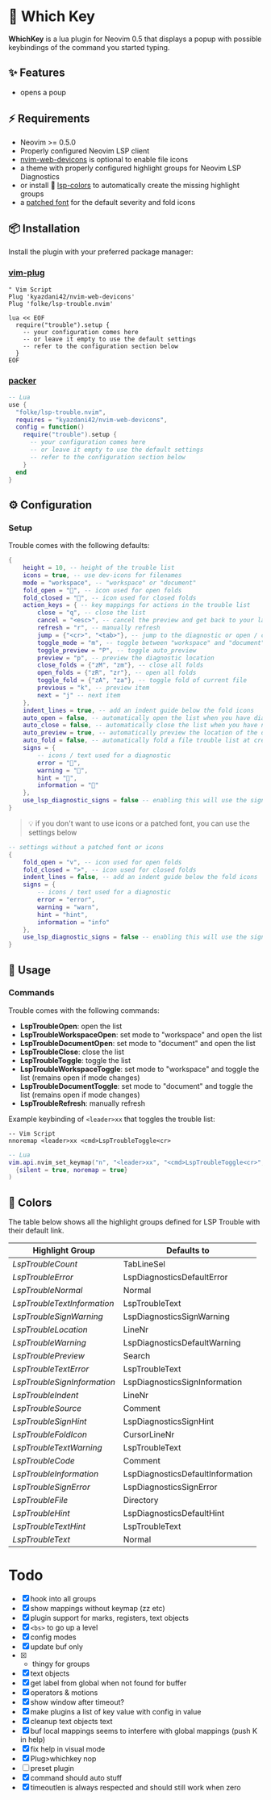# 🧐 Which Key

**WhichKey** is a lua plugin for Neovim 0.5 that displays a popup with possible keybindings of the command you started typing. 

## ✨ Features

* opens a poup

## ⚡️ Requirements

* Neovim >= 0.5.0
* Properly configured Neovim LSP client
* [nvim-web-devicons](https://github.com/kyazdani42/nvim-web-devicons) is optional to enable file icons
* a theme with properly configured highlight groups for Neovim LSP Diagnostics
* or install 🌈  [lsp-colors](https://github.com/folke/lsp-colors.nvim) to automatically create the missing highlight groups
* a [patched font](https://www.nerdfonts.com/) for the default severity and fold icons

## 📦 Installation

Install the plugin with your preferred package manager:

### [vim-plug](https://github.com/junegunn/vim-plug)

```vim
" Vim Script
Plug 'kyazdani42/nvim-web-devicons'
Plug 'folke/lsp-trouble.nvim'

lua << EOF
  require("trouble").setup {
    -- your configuration comes here
    -- or leave it empty to use the default settings
    -- refer to the configuration section below
  }
EOF
```

### [packer](https://github.com/wbthomason/packer.nvim)

```lua
-- Lua
use {
  "folke/lsp-trouble.nvim",
  requires = "kyazdani42/nvim-web-devicons",
  config = function()
    require("trouble").setup {
      -- your configuration comes here
      -- or leave it empty to use the default settings
      -- refer to the configuration section below
    }
  end
}
```

## ⚙️ Configuration

### Setup

Trouble comes with the following defaults:

```lua
{
    height = 10, -- height of the trouble list
    icons = true, -- use dev-icons for filenames
    mode = "workspace", -- "workspace" or "document"
    fold_open = "", -- icon used for open folds
    fold_closed = "", -- icon used for closed folds
    action_keys = { -- key mappings for actions in the trouble list
        close = "q", -- close the list
        cancel = "<esc>", -- cancel the preview and get back to your last window / buffer / cursor
        refresh = "r", -- manually refresh
        jump = {"<cr>", "<tab>"}, -- jump to the diagnostic or open / close folds
        toggle_mode = "m", -- toggle between "workspace" and "document" mode
        toggle_preview = "P", -- toggle auto_preview
        preview = "p", -- preview the diagnostic location
        close_folds = {"zM", "zm"}, -- close all folds
        open_folds = {"zR", "zr"}, -- open all folds
        toggle_fold = {"zA", "za"}, -- toggle fold of current file
        previous = "k", -- preview item
        next = "j" -- next item
    },
    indent_lines = true, -- add an indent guide below the fold icons
    auto_open = false, -- automatically open the list when you have diagnostics
    auto_close = false, -- automatically close the list when you have no diagnostics
    auto_preview = true, -- automatically preview the location of the diagnostic. <esc> to close preview and go back
    auto_fold = false, -- automatically fold a file trouble list at creation
    signs = {
        -- icons / text used for a diagnostic
        error = "",
        warning = "",
        hint = "",
        information = ""
    },
    use_lsp_diagnostic_signs = false -- enabling this will use the signs defined in your lsp client
}
```

> 💡 if you don't want to use icons or a patched font, you can use the settings below

```lua
-- settings without a patched font or icons
{
    fold_open = "v", -- icon used for open folds
    fold_closed = ">", -- icon used for closed folds
    indent_lines = false, -- add an indent guide below the fold icons
    signs = {
        -- icons / text used for a diagnostic
        error = "error",
        warning = "warn",
        hint = "hint",
        information = "info"
    },
    use_lsp_diagnostic_signs = false -- enabling this will use the signs defined in your lsp client
}
```

## 🚀 Usage

### Commands

Trouble comes with the following commands:

* **LspTroubleOpen**: open the list
* **LspTroubleWorkspaceOpen**: set mode to "workspace" and open the list
* **LspTroubleDocumentOpen**: set mode to "document" and open the list
* **LspTroubleClose**: close the list
* **LspTroubleToggle**: toggle the list
* **LspTroubleWorkspaceToggle**: set mode to "workspace" and toggle the list (remains open if mode changes)
* **LspTroubleDocumentToggle**: set mode to "document" and toggle the list (remains open if mode changes)
* **LspTroubleRefresh**: manually refresh

Example keybinding of `<leader>xx` that toggles the trouble list:

```vim
-- Vim Script
nnoremap <leader>xx <cmd>LspTroubleToggle<cr>
```

```lua
-- Lua
vim.api.nvim_set_keymap("n", "<leader>xx", "<cmd>LspTroubleToggle<cr>",
  {silent = true, noremap = true}
)
```

## 🎨 Colors

The table below shows all the highlight groups defined for LSP Trouble with their default link.

| Highlight Group             | Defaults to                      |
| --------------------------- | -------------------------------- |
| *LspTroubleCount*           | TabLineSel                       |
| *LspTroubleError*           | LspDiagnosticsDefaultError       |
| *LspTroubleNormal*          | Normal                           |
| *LspTroubleTextInformation* | LspTroubleText                   |
| *LspTroubleSignWarning*     | LspDiagnosticsSignWarning        |
| *LspTroubleLocation*        | LineNr                           |
| *LspTroubleWarning*         | LspDiagnosticsDefaultWarning     |
| *LspTroublePreview*         | Search                           |
| *LspTroubleTextError*       | LspTroubleText                   |
| *LspTroubleSignInformation* | LspDiagnosticsSignInformation    |
| *LspTroubleIndent*          | LineNr                           |
| *LspTroubleSource*          | Comment                          |
| *LspTroubleSignHint*        | LspDiagnosticsSignHint           |
| *LspTroubleFoldIcon*        | CursorLineNr                     |
| *LspTroubleTextWarning*     | LspTroubleText                   |
| *LspTroubleCode*            | Comment                          |
| *LspTroubleInformation*     | LspDiagnosticsDefaultInformation |
| *LspTroubleSignError*       | LspDiagnosticsSignError          |
| *LspTroubleFile*            | Directory                        |
| *LspTroubleHint*            | LspDiagnosticsDefaultHint        |
| *LspTroubleTextHint*        | LspTroubleText                   |
| *LspTroubleText*            | Normal                           |



# Todo

* [x] hook into all groups
* [x] show mappings without keymap (zz etc)
* [x] plugin support for marks, registers, text objects
* [x] `<bs>` to go up a level
* [x] config modes
* [x] update buf only
* [x] + thingy for groups
* [x] text objects
* [x] get label from global when not found for buffer
* [x] operators & motions
* [x] show window after timeout?
* [x] make plugins a list of key value with config in value
* [x] cleanup text objects text
* [x] buf local mappings seems to interfere with global mappings (push K in help)
* [x] fix help in visual mode
* [x] Plug>whichkey nop
* [ ] preset plugin
* [x] command should auto stuff
* [x] timeoutlen is always respected and should still work when zero
